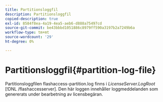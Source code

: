 ```yaml
---
title: Partitionsloggfil
description: Partitionsloggfil
copied-description: true
exl-id: 8584f8ea-4a19-4ea5-aeb6-d888a75497cd
source-git-commit: be43bbbd1051886c8979ff590a3197b2a7249b6a
workflow-type: tm+mt
source-wordcount: '29'
ht-degree: 0%

---
```


# Partitionsloggfil{#partition-log-file}

Partitionsloggfilen flashaccess-partition.log finns i *LicenseServer.LogRoot* [!DNL /flashaccesserver]. Den här loggen innehåller loggmeddelanden som genererats under bearbetning av licensbegäran.
